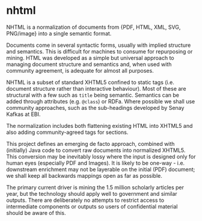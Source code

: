 nhtml
=====

NHTML is a normalization of documents from {PDF, HTML, XML, SVG, PNG/image} into a single semantic format.

Documents come in several syntactic forms, usually with implied structure and semantics. This is difficult for machines to 
consume for repurposing or mining. HTML was developed as a simple but universal approach to managing document structure and semantics
and, when used with community agreement, is adequate for almost all purposes.

NHTML is a subset of standard XHTML5 confined to static tags (i.e. document structure rather than interactive behaviour). Most of these 
are structural with a few such as ```title``` being semantic. Semantics can be added through attributes (e.g. ```@class```) 
or RDFa. Where possible we shall use community approaches, such as the sub-headings developed by Senay Kafkas at EBI.

The normalization includes both flattening existing HTML into XHTML5 and also adding community-agreed tags for sections.

This project defines an emerging de facto approach, combined with (initially) Java code to convert raw documents into normalized XHTML5.
This conversion may be inevitably lossy where the input is designed only for human eyes (especially PDF and Images). It is likely to be
one-way - i.e. downstream enrichment may not be layerable on the initial (PDF) document; we shall keep all backwards mappings open 
as far as possible.

The primary current driver is mining the 1.5 million scholarly articles per year, but the technology should apply well to government
and similar outputs. There are deliberately no attempts to restrict access to intermediate components or outputs so users of confidential material should be
aware of this.

